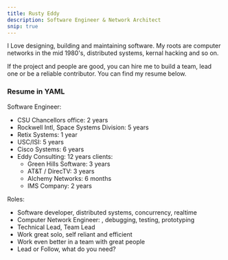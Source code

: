 ```yaml
---
title: Rusty Eddy
description: Software Engineer & Network Architect
snip: true
---
```


I Love designing, building and maintaining software.  My roots are
computer networks in the mid 1980's, distributed systems, kernal
hacking and so on.

If the project and people are good, you can hire me to build a team,
lead one or be a reliable contributor.  You can find my resume below. 

### Resume in YAML

Software Engineer:
  - CSU Chancellors office: 2 years
  - Rockwell Intl, Space Systems Division: 5 years
  - Retix Systems: 1 year
  - USC/ISI: 5 years
  - Cisco Systems: 6 years
  - Eddy Consulting: 12 years
    clients:
    - Green Hills Software: 3 years
	- AT&T / DirecTV: 3 years
	- Alchemy Networks: 6 months
	- IMS Company: 2 years

Roles:
  - Software developer, distributed systems, concurrency, realtime
  - Computer Network Engineer: , debugging, testing, prototyping
  - Technical Lead, Team Lead
  - Work great solo, self reliant and efficient
  - Work even better in a team with great people
  - Lead or Follow, what do you need?
